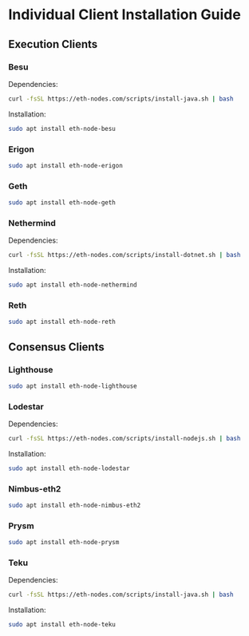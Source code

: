 # Individual Client Installation Guide


## Execution Clients

### Besu
Dependencies:
```bash
curl -fsSL https://eth-nodes.com/scripts/install-java.sh | bash
```

Installation:
```bash
sudo apt install eth-node-besu
```

### Erigon
```bash
sudo apt install eth-node-erigon
```

### Geth
```bash
sudo apt install eth-node-geth
```

### Nethermind
Dependencies:
```bash
curl -fsSL https://eth-nodes.com/scripts/install-dotnet.sh | bash
```

Installation:
```bash
sudo apt install eth-node-nethermind
```

### Reth
```bash
sudo apt install eth-node-reth
```

## Consensus Clients

### Lighthouse
```bash
sudo apt install eth-node-lighthouse
```

### Lodestar
Dependencies:
```bash
curl -fsSL https://eth-nodes.com/scripts/install-nodejs.sh | bash
```

Installation:
```bash
sudo apt install eth-node-lodestar
```

### Nimbus-eth2
```bash
sudo apt install eth-node-nimbus-eth2
```

### Prysm
```bash
sudo apt install eth-node-prysm
```

### Teku
Dependencies:
```bash
curl -fsSL https://eth-nodes.com/scripts/install-java.sh | bash
```

Installation:
```bash
sudo apt install eth-node-teku
```

